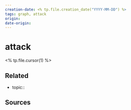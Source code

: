 ```yaml
---
creation-date: <% tp.file.creation_date("YYYY-MM-DD") %>
tags: graph, attack
origin: 
date-origin:
---
```

# attack
<% tp.file.cursor(1) %>

## Related
- topic:: 

## Sources
